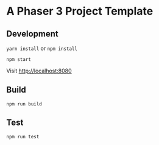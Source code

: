 # A Phaser 3 Project Template

## Development

`yarn install` or `npm install`

`npm start`

Visit [http://localhost:8080](http://localhost:8080)

## Build

`npm run build`

## Test

`npm run test`

